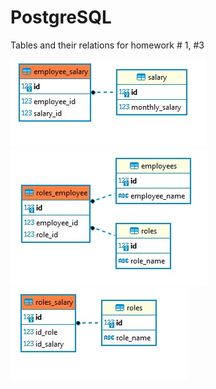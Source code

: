 # PostgreSQL

Tables and their relations for homework # 1, #3

![](https://github.com/KristinaMarkevich/PostgreSQL/blob/tables/%D0%91%D0%B5%D0%B7%D1%8B%D0%BC%D1%8F%D0%BD%D0%BD%D1%8B%D0%B9.jpg?raw=true)
![](https://github.com/KristinaMarkevich/PostgreSQL/blob/tables/%D0%91%D0%B5%D0%B7%D1%8B%D0%BC%D1%8F%D0%BD%D0%BD%D1%8B%D0%B91.jpg?raw=true)
![](https://github.com/KristinaMarkevich/PostgreSQL/blob/tables/%D0%91%D0%B5%D0%B7%D1%8B%D0%BC%D1%8F%D0%BD%D0%BD%D1%8B%D0%B92.jpg?raw=true)
